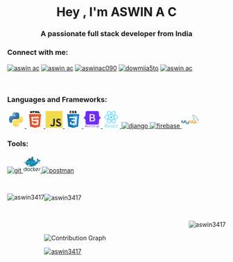 <h1 align="center">Hey , I'm ASWIN A C</h1>
<h3 align="center">A passionate full stack developer from India</h3>

<div>
<h3 align="left">Connect with me:</h3>
<p align="left">
<a href="https://linkedin.com/in/aswin ac" target="blank"><img align="center" src="https://raw.githubusercontent.com/rahuldkjain/github-profile-readme-generator/master/src/images/icons/Social/linked-in-alt.svg" alt="aswin ac" height="30" width="40" /></a>
<a href="https://stackoverflow.com/users/aswin ac" target="blank"><img align="center" src="https://raw.githubusercontent.com/rahuldkjain/github-profile-readme-generator/master/src/images/icons/Social/stack-overflow.svg" alt="aswin ac" height="30" width="40" /></a>
<a href="https://www.hackerrank.com/aswinac090" target="blank"><img align="center" src="https://raw.githubusercontent.com/rahuldkjain/github-profile-readme-generator/master/src/images/icons/Social/hackerrank.svg" alt="aswinac090" height="30" width="40" /></a>
<a href="https://www.leetcode.com/dowmiia5to" target="blank"><img align="center" src="https://raw.githubusercontent.com/rahuldkjain/github-profile-readme-generator/master/src/images/icons/Social/leet-code.svg" alt="dowmiia5to" height="30" width="40" /></a>
<a href="https://wa.me/9074415090" target="_blank"><img align="center" src="https://upload.wikimedia.org/wikipedia/commons/6/6b/WhatsApp.svg" alt="aswin ac" height="30" width="40" /></a>
</p>
</div>

</br>
<div>
<h3 align="left">Languages and Frameworks:</h3>
<p align="left">
<a href="https://www.python.org" target="_blank" rel="noreferrer"> <img src="https://raw.githubusercontent.com/devicons/devicon/master/icons/python/python-original.svg" alt="python" width="40" height="40"/> </a>
<a href="https://www.w3.org/html/" target="_blank" rel="noreferrer"> <img src="https://raw.githubusercontent.com/devicons/devicon/master/icons/html5/html5-original-wordmark.svg" alt="html5" width="40" height="40"/> </a> 
<a href="https://developer.mozilla.org/en-US/docs/Web/JavaScript" target="_blank" rel="noreferrer"> <img src="https://raw.githubusercontent.com/devicons/devicon/master/icons/javascript/javascript-original.svg" alt="javascript" width="40" height="40"/> </a> 
<a href="https://www.w3schools.com/css/" target="_blank" rel="noreferrer"> <img src="https://raw.githubusercontent.com/devicons/devicon/master/icons/css3/css3-original-wordmark.svg" alt="css3" width="40" height="40"/> </a>
<a href="https://getbootstrap.com" target="_blank" rel="noreferrer"> <img src="https://raw.githubusercontent.com/devicons/devicon/master/icons/bootstrap/bootstrap-plain-wordmark.svg" alt="bootstrap" width="40" height="40"/> </a>
<a href="https://reactjs.org/" target="_blank" rel="noreferrer"> <img src="https://raw.githubusercontent.com/devicons/devicon/master/icons/react/react-original-wordmark.svg" alt="react" width="40" height="40"/> </a>
<a href="https://www.djangoproject.com/" target="_blank" rel="noreferrer"> <img src="https://cdn.worldvectorlogo.com/logos/django.svg" alt="django" width="40" height="40"/> </a> 
<a href="https://firebase.google.com/" target="_blank" rel="noreferrer"> <img src="https://www.vectorlogo.zone/logos/firebase/firebase-icon.svg" alt="firebase" width="40" height="40"/> </a>  
<a href="https://www.mysql.com/" target="_blank" rel="noreferrer"> <img src="https://raw.githubusercontent.com/devicons/devicon/master/icons/mysql/mysql-original-wordmark.svg" alt="mysql" width="40" height="40"/> </a> 
</p>
</div>

<div>
<h3 align="left">Tools:</h3>
<p align="left">
<a href="https://git-scm.com/" target="_blank" rel="noreferrer" > <img src="https://www.vectorlogo.zone/logos/git-scm/git-scm-icon.svg" alt="git" width="40" height="40"/> </a> 
<a href="https://www.docker.com/" target="_blank" rel="noreferrer"> <img src="https://raw.githubusercontent.com/devicons/devicon/master/icons/docker/docker-original-wordmark.svg" alt="docker" width="40" height="40"/> </a>
<a href="https://postman.com" target="_blank" rel="noreferrer"> <img src="https://www.vectorlogo.zone/logos/getpostman/getpostman-icon.svg" alt="postman" width="40" height="40"/> </a> 
</p>
</div>
</br>
<div>
<p><img align="left" src="https://github-readme-stats.vercel.app/api/top-langs?username=aswin3417&show_icons=true&locale=en&layout=compact" alt="aswin3417" height="200px"/>
<img align="center" src="https://github-readme-streak-stats.herokuapp.com/?user=aswin3417&" alt="aswin3417"height="200px"/></p>
</div>
</br>
<p align="right"> <img src="https://komarev.com/ghpvc/?username=aswin3417&label=Profile%20views&color=0e75b6&style=flat" alt="aswin3417" /> </p>


![Contribution Graph](https://github-readme-activity-graph.vercel.app/graph?username=aswin3417&theme=react-dark)
</br>
<p align="left"> <a href="https://github.com/ryo-ma/github-profile-trophy"><img src="https://github-profile-trophy.vercel.app/?username=aswin3417" alt="aswin3417" /></a> </p>

